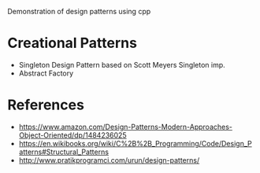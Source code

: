 Demonstration of design patterns using cpp

# Creational Patterns
- Singleton Design Pattern based on Scott Meyers Singleton imp.
- Abstract Factory

# References
- https://www.amazon.com/Design-Patterns-Modern-Approaches-Object-Oriented/dp/1484236025
- https://en.wikibooks.org/wiki/C%2B%2B_Programming/Code/Design_Patterns#Structural_Patterns
- http://www.pratikprogramci.com/urun/design-patterns/
